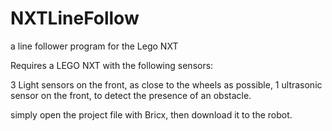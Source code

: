 NXTLineFollow
=============

a line follower program for the Lego NXT

Requires a LEGO NXT with the following sensors:

3 Light sensors on the front, as close to the wheels as possible,
1 ultrasonic sensor on the front, to detect the presence of an obstacle.

simply open the project file with Bricx, then download it to the robot.
